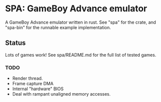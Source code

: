 # SPA: GameBoy Advance emulator
A GameBoy Advance emulator written in rust. See "spa" for the crate, and "spa-bin" for the runnable example implementation.

## Status
Lots of games work! See spa/README.md for the full list of tested games.

### TODO
- Render thread.
- Frame capture DMA
- Internal "hardware" BIOS
- Deal with rampant unaligned memory accesses.
